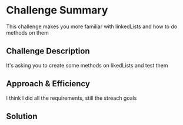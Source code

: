 # Challenge Summary
This challenge makes you more familiar with linkedLists and how to do methods on them

## Challenge Description
It's asking you to create some methods on likedLists and test them

## Approach & Efficiency
I think I did all the requirements, still the streach goals

## Solution
<!-- Embedded whiteboard image -->